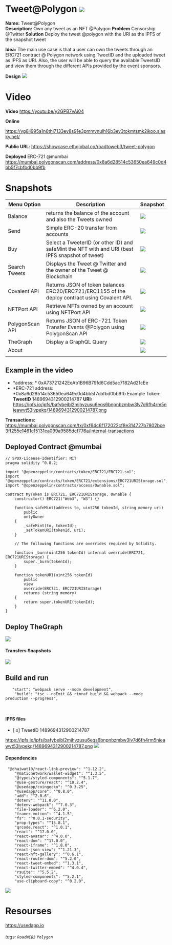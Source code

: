 # Tweet@Polygon ![](https://i.imgur.com/8gAClAR.png)


**Name:** Tweet@Polygon  
**Description:**  Own any tweet as an NFT @Polygon 
**Problem**
Censorship @Twitter
**Solution**
Deploy the tweet @polygon with the URI as the IPFS of the snapshot tweet

**Idea:** The main use case is that a user can own the tweets through an ERC721 contract @ Polygon network using TweetID and the uploaded tweet as IPFS as URI. Also, the user will be able to query the available TweetsID and view them through the different APIs provided by the event sponsors. 



**Design**
![](https://i.imgur.com/NOFckkf.png)


# Video 
**Video**
https://youtu.be/y2GPB7vAi04

**Online**

https://vg8il995a1n6thi7133ev8s91e3pmmvnulh16b3ev3tokmtsmk2ikoo.siasky.net/

**Public URL**: https://showcase.ethglobal.co/roadtoweb3/tweet-polygon

**Deployed** ERC-721 @mumbai 
https://mumbai.polygonscan.com/address/0x8a6d28514c53650ea649c0d4bb5f7cbfbd0bb9fb

# Snapshots

|  Menu Option| Description| Snapshot
| -------- | -------- | -------- | 
| Balance |  returns the balance of the account and also the Tweets owned|   ![](https://i.imgur.com/Ps0WHk6.png)|
| Send    | Simple ERC-20 transfer from accounts |![](https://i.imgur.com/u2YVg7o.png)| 
| Buy    | Select a TweeterID (or other ID) and safeMint the NFT with and URI (best IPFS snapshot of tweet) | ![](https://i.imgur.com/f8Jsi5W.png)|  |
| Search Tweets   | Displays the Tweet @ Twitter and the owner of the Tweet @ Blockchain | ![](https://i.imgur.com/mSZ6U85.png)|  
| Covalent API  | Returns JSON of token balances ERC20/ERC721/ERC1155 of the deploy contract using Covalent API.   |   ![](https://i.imgur.com/Qkc0Egm.png)| |
| NFTPort API   | Retrieve NFTs owned by an account using NFTPort API   |  ![](https://i.imgur.com/ZdFOtvY.png)| |
| PolygonScan API | Returns JSON of ERC-721 Token Transfer Events @Polygon using PolygonScan API   |  ![](https://i.imgur.com/FiEYFT5.png)| 
TheGraph | Display a GraphQL Query  |   ![](https://i.imgur.com/uh1i8iG.png)||
About ||![](https://i.imgur.com/VwvfClC.png)
| |


## Example  in the video 

- *address: * 0xA73721242EeAb1B96B79fd6Cdd5ac7182Ad21cEe
- *ERC-721 address: *0x8a6d28514c53650ea649c0d4bb5f7cbfbd0bb9fb
Example Token: 
**TweetID** 1489694312900214787
**URI:**
https://ipfs.io/ipfs/bafybeibl2mjhvzusu6eqs6bnpnbzmbw3lv7d6fh4rm5nieawvt53lvpekq/1489694312900214787.png

**Transactions:**
https://mumbai.polygonscan.com/tx/0xf64c6f172022cf8e314727b7802bce3ff255e1461e15131ea099a9585dcf776a/internal-transactions

## Deployed Contract @mumbai
```javascript=
// SPDX-License-Identifier: MIT
pragma solidity ^0.8.2;

import "@openzeppelin/contracts/token/ERC721/ERC721.sol";
import "@openzeppelin/contracts/token/ERC721/extensions/ERC721URIStorage.sol";
import "@openzeppelin/contracts/access/Ownable.sol";

contract MyToken is ERC721, ERC721URIStorage, Ownable {
    constructor() ERC721("Web3", "W3") {}

    function safeMint(address to, uint256 tokenId, string memory uri)
        public
        onlyOwner
    {
        _safeMint(to, tokenId);
        _setTokenURI(tokenId, uri);
    }

    // The following functions are overrides required by Solidity.

    function _burn(uint256 tokenId) internal override(ERC721, ERC721URIStorage) {
        super._burn(tokenId);
    }

    function tokenURI(uint256 tokenId)
        public
        view
        override(ERC721, ERC721URIStorage)
        returns (string memory)
    {
        return super.tokenURI(tokenId);
    }
}
```

## Deploy TheGraph
![](https://i.imgur.com/rxXnAte.png)

#### Transfers Snapshots
![](https://i.imgur.com/kw3QVx3.png)

## Build and run 

```json=
   "start": "webpack serve --mode development",
    "build": "tsc --noEmit && rimraf build && webpack --mode production --progress",
   


```
#### IPFS files

- [ x] TweetID 1489694312900214787

https://ipfs.io/ipfs/bafybeibl2mjhvzusu6eqs6bnpnbzmbw3lv7d6fh4rm5nieawvt53lvpekq/1489694312900214787.png
![](https://i.imgur.com/Q1SoN0H.png)

#### Dependencies

```json=
 "@dhaiwat10/react-link-preview": "^1.12.2",
    "@maticnetwork/wallet-widget": "^1.3.5",
    "@types/styled-components": "^5.1.7",
    "@use-gesture/react": "^10.2.4",
    "@usedapp/coingecko": "^0.3.25",
    "@usedapp/core": "^0.8.0",
    "add": "^2.0.6",
    "dotenv": "^11.0.0",
    "dotenv-webpack": "^7.0.3",
    "file-loader": "^6.2.0",
    "framer-motion": "^4.1.5",
    "fs": "^0.0.1-security",
    "prop-types": "^15.8.1",
    "qrcode.react": "^1.0.1",
    "react": "^17.0.0",
    "react-avatar": "^4.0.0",
    "react-dom": "^17.0.0",
    "react-iframe": "^1.8.0",
    "react-json-view": "^1.21.3",
    "react-nft-gallery": "^0.6.1",
    "react-router-dom": "^5.2.0",
    "react-tweet-embed": "^1.3.1",
    "react-twitter-embed": "^4.0.4",
    "rsuite": "^5.5.2",
    "styled-components": "^5.2.1",
    "use-clipboard-copy": "^0.2.0",
```
![](https://i.imgur.com/MZ1MYjg.png)


# Resourses 


https://usedapp.io

###### tags: `RoadWEB3` `Polygon`

